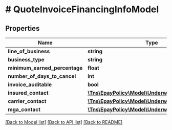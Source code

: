 # # QuoteInvoiceFinancingInfoModel

## Properties

Name | Type | Description | Notes
------------ | ------------- | ------------- | -------------
**line_of_business** | **string** |  | [optional]
**business_type** | **string** |  | [optional]
**minimum_earned_percentage** | **float** |  | [optional]
**number_of_days_to_cancel** | **int** |  | [optional]
**invoice_auditable** | **bool** |  | [optional]
**insured_contact** | [**\Tns\EpayPolicy\Model\UnderwritingContactModel**](UnderwritingContactModel.md) |  | [optional]
**carrier_contact** | [**\Tns\EpayPolicy\Model\UnderwritingContactModel**](UnderwritingContactModel.md) |  | [optional]
**mga_contact** | [**\Tns\EpayPolicy\Model\UnderwritingContactModel**](UnderwritingContactModel.md) |  | [optional]

[[Back to Model list]](../../README.md#models) [[Back to API list]](../../README.md#endpoints) [[Back to README]](../../README.md)

